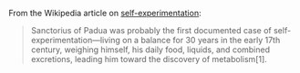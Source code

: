 From the Wikipedia article on [self-experimentation](http://en.wikipedia.org/wiki/Self-experimentation):

> Sanctorius of Padua was probably the first documented case of self-experimentation—living on a balance for 30 years in the early 17th century, weighing himself, his daily food, liquids, and combined excretions, leading him toward the discovery of metabolism[1].
